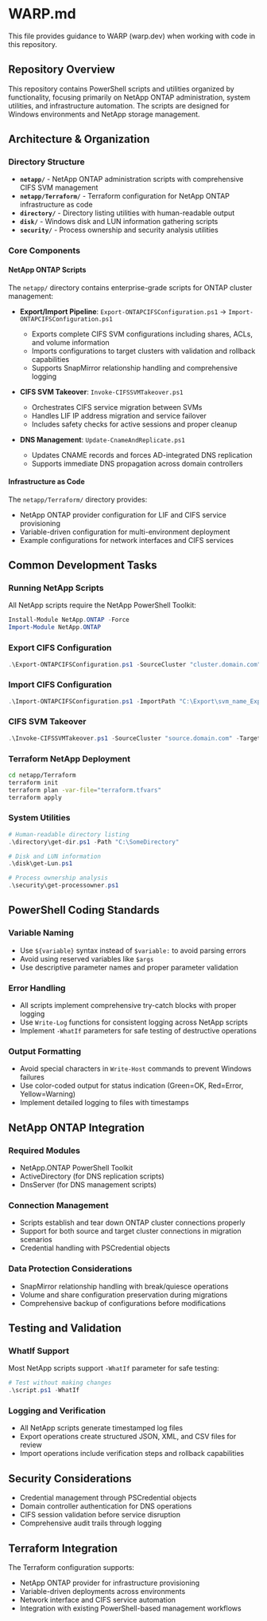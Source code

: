 # WARP.md

This file provides guidance to WARP (warp.dev) when working with code in this repository.

## Repository Overview

This repository contains PowerShell scripts and utilities organized by functionality, focusing primarily on NetApp ONTAP administration, system utilities, and infrastructure automation. The scripts are designed for Windows environments and NetApp storage management.

## Architecture & Organization

### Directory Structure
- **`netapp/`** - NetApp ONTAP administration scripts with comprehensive CIFS SVM management
- **`netapp/Terraform/`** - Terraform configuration for NetApp ONTAP infrastructure as code
- **`directory/`** - Directory listing utilities with human-readable output
- **`disk/`** - Windows disk and LUN information gathering scripts
- **`security/`** - Process ownership and security analysis utilities

### Core Components

#### NetApp ONTAP Scripts
The `netapp/` directory contains enterprise-grade scripts for ONTAP cluster management:

- **Export/Import Pipeline**: `Export-ONTAPCIFSConfiguration.ps1` → `Import-ONTAPCIFSConfiguration.ps1`
  - Exports complete CIFS SVM configurations including shares, ACLs, and volume information
  - Imports configurations to target clusters with validation and rollback capabilities
  - Supports SnapMirror relationship handling and comprehensive logging

- **CIFS SVM Takeover**: `Invoke-CIFSSVMTakeover.ps1`
  - Orchestrates CIFS service migration between SVMs
  - Handles LIF IP address migration and service failover
  - Includes safety checks for active sessions and proper cleanup

- **DNS Management**: `Update-CnameAndReplicate.ps1`
  - Updates CNAME records and forces AD-integrated DNS replication
  - Supports immediate DNS propagation across domain controllers

#### Infrastructure as Code
The `netapp/Terraform/` directory provides:
- NetApp ONTAP provider configuration for LIF and CIFS service provisioning
- Variable-driven configuration for multi-environment deployment
- Example configurations for network interfaces and CIFS services

## Common Development Tasks

### Running NetApp Scripts

All NetApp scripts require the NetApp PowerShell Toolkit:
```powershell
Install-Module NetApp.ONTAP -Force
Import-Module NetApp.ONTAP
```

### Export CIFS Configuration
```powershell
.\Export-ONTAPCIFSConfiguration.ps1 -SourceCluster "cluster.domain.com" -SourceSVM "svm_name" -ExportPath "C:\Export" -IncludeSnapMirrorInfo
```

### Import CIFS Configuration
```powershell
.\Import-ONTAPCIFSConfiguration.ps1 -ImportPath "C:\Export\svm_name_Export_timestamp" -TargetCluster "target-cluster.domain.com" -TargetSVM "target_svm" -BreakSnapMirrors -WhatIf
```

### CIFS SVM Takeover
```powershell
.\Invoke-CIFSSVMTakeover.ps1 -SourceCluster "source.domain.com" -TargetCluster "target.domain.com" -SourceSVM "source_svm" -TargetSVM "target_svm" -SourceLIFNames @("lif1", "lif2") -TargetLIFNames @("target_lif1", "target_lif2") -WhatIf
```

### Terraform NetApp Deployment
```bash
cd netapp/Terraform
terraform init
terraform plan -var-file="terraform.tfvars"
terraform apply
```

### System Utilities
```powershell
# Human-readable directory listing
.\directory\get-dir.ps1 -Path "C:\SomeDirectory"

# Disk and LUN information
.\disk\get-Lun.ps1

# Process ownership analysis
.\security\get-processowner.ps1
```

## PowerShell Coding Standards

### Variable Naming
- Use `${variable}` syntax instead of `$variable:` to avoid parsing errors
- Avoid using reserved variables like `$args`
- Use descriptive parameter names and proper parameter validation

### Error Handling
- All scripts implement comprehensive try-catch blocks with proper logging
- Use `Write-Log` functions for consistent logging across NetApp scripts
- Implement `-WhatIf` parameters for safe testing of destructive operations

### Output Formatting
- Avoid special characters in `Write-Host` commands to prevent Windows failures
- Use color-coded output for status indication (Green=OK, Red=Error, Yellow=Warning)
- Implement detailed logging to files with timestamps

## NetApp ONTAP Integration

### Required Modules
- NetApp.ONTAP PowerShell Toolkit
- ActiveDirectory (for DNS replication scripts)
- DnsServer (for DNS management scripts)

### Connection Management
- Scripts establish and tear down ONTAP cluster connections properly
- Support for both source and target cluster connections in migration scenarios
- Credential handling with PSCredential objects

### Data Protection Considerations
- SnapMirror relationship handling with break/quiesce operations
- Volume and share configuration preservation during migrations
- Comprehensive backup of configurations before modifications

## Testing and Validation

### WhatIf Support
Most NetApp scripts support `-WhatIf` parameter for safe testing:
```powershell
# Test without making changes
.\script.ps1 -WhatIf
```

### Logging and Verification
- All NetApp scripts generate timestamped log files
- Export operations create structured JSON, XML, and CSV files for review
- Import operations include verification steps and rollback capabilities

## Security Considerations

- Credential management through PSCredential objects
- Domain controller authentication for DNS operations
- CIFS session validation before service disruption
- Comprehensive audit trails through logging

## Terraform Integration

The Terraform configuration supports:
- NetApp ONTAP provider for infrastructure provisioning
- Variable-driven deployments across environments
- Network interface and CIFS service automation
- Integration with existing PowerShell-based management workflows
